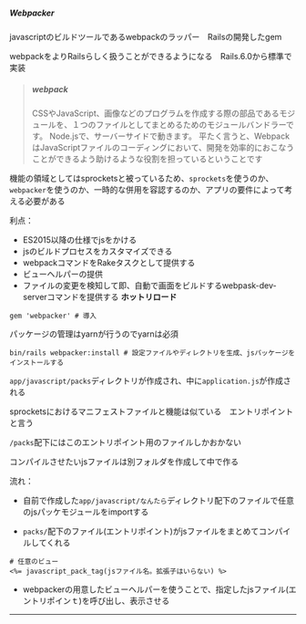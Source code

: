 ##### Webpacker

javascriptのビルドツールであるwebpackのラッパー　Railsの開発したgem

webpackをよりRailsらしく扱うことができるようになる　Rails.6.0から標準で実装

> ##### webpack
>
> CSSやJavaScript、画像などのプログラムを作成する際の部品であるモジュールを、１つのファイルとしてまとめるためのモジュールバンドラーです。 Node.jsで、サーバーサイドで動きます。 平たく言うと、WebpackはJavaScriptファイルのコーディングにおいて、開発を効率的におこなうことができるよう助けるような役割を担っているということです

機能の領域としてはsprocketsと被っているため、`sprockets`を使うのか、`webpacker`を使うのか、一時的な併用を容認するのか、アプリの要件によって考える必要がある

利点：

* ES2015以降の仕様でjsをかける
* jsのビルドプロセスをカスタマイズできる
* webpackコマンドをRakeタスクとして提供する
* ビューヘルパーの提供
* ファイルの変更を検知して即、自動で画面をビルドするwebpask-dev-serverコマンドを提供する **ホットリロード**

```
gem 'webpacker' # 導入
```

パッケージの管理はyarnが行うのでyarnは必須

```
bin/rails webpacker:install # 設定ファイルやディレクトリを生成、jsパッケージをインストールする
```

`app/javascript/packs`ディレクトリが作成され、中に`application.js`が作成される

sprocketsにおけるマニフェストファイルと機能は似ている　エントリポイントと言う

`/packs`配下にはこのエントリポイント用のファイルしかおかない

コンパイルさせたいjsファイルは別フォルダを作成して中で作る

流れ：

* 自前で作成した`app/javascript/なんたら`ディレクトリ配下のファイルで任意のjsパッケモジュールをimportする

* `packs/`配下のファイル(エントリポイント)がjsファイルをまとめてコンパイルしてくれる

```
# 任意のビュー
<%= javascript_pack_tag(jsファイル名。拡張子はいらない) %>
```

* webpackerの用意したビューヘルパーを使うことで、指定したjsファイル(エントリポインｔ)を呼び出し、表示させる





***

#### 
